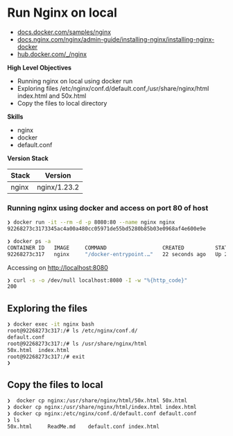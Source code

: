 # Run Nginx on local 

- [docs.docker.com/samples/nginx](https://docs.docker.com/samples/nginx)
- [docs.nginx.com/nginx/admin-guide/installing-nginx/installing-nginx-docker](https://docs.nginx.com/nginx/admin-guide/installing-nginx/installing-nginx-docker)
- [hub.docker.com/_/nginx](https://hub.docker.com/_/nginx)

**High Level Objectives**
- Running nginx on local using docker run
- Exploring files /etc/nginx/conf.d/default.conf,/usr/share/nginx/html index.html and 50x.html
- Copy the files to local directory

**Skills**
- nginx
- docker
- default.conf


**Version Stack**

| Stack | Version      |
|-------|--------------|
| nginx | nginx/1.23.2 |


### Running nginx using docker and access on port 80 of host

```bash
❯ docker run -it --rm -d -p 8080:80 --name nginx nginx
92268273c3173345ac4a00a480cc05971de55bd5280b85b03e0968af4e600e9e

❯ docker ps -a                                        
CONTAINER ID   IMAGE     COMMAND                  CREATED          STATUS          PORTS                  NAMES
92268273c317   nginx     "/docker-entrypoint.…"   22 seconds ago   Up 21 seconds   0.0.0.0:8080->80/tcp   nginx
```

Accessing on [http://localhost:8080](http://localhost:8080)

```bash
❯ curl -s -o /dev/null localhost:8080 -I -w "%{http_code}"
200
```

## Exploring the files

```bash
❯ docker exec -it nginx bash
root@92268273c317:/# ls /etc/nginx/conf.d/
default.conf
root@92268273c317:/# ls /usr/share/nginx/html
50x.html  index.html
root@92268273c317:/# exit
❯ 
```

## Copy the files to local

```bash
❯  docker cp nginx:/usr/share/nginx/html/50x.html 50x.html
❯ docker cp nginx:/usr/share/nginx/html/index.html index.html 
❯ docker cp nginx:/etc/nginx/conf.d/default.conf default.conf 
❯ ls
50x.html     ReadMe.md    default.conf index.html
```

